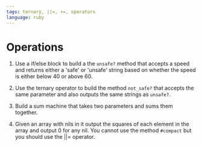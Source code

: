 ```yaml
---
tags: ternary, ||=, +=, operators
language: ruby
---
```


# Operations

1. Use a if/else block to build a the `unsafe?` method that accepts a speed and returns either a 'safe' or 'unsafe' string based on whether the speed is either below 40 or above 60.

2. Use the ternary operator to build the method `not_safe?` that accepts the same parameter and also outputs the same strings as `unsafe?`.

3. Build a sum machine that takes two parameters and sums them together.

4. Given an array with nils in it output the squares of each element in the array and output 0 for any nil. You cannot use the method `#compact` but you should use the ||= operator.
